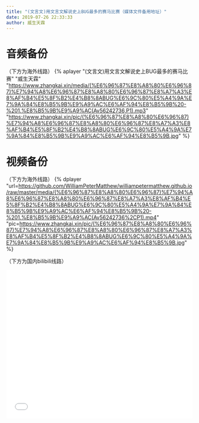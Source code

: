 ```yaml
---
title: "(文言文)用文言文解说史上BUG最多的赛马比赛（媒体文件备用地址）"
date: 2019-07-26 22:33:33
author: 威生天霖
---
```

# 音频备份
（下方为海外线路）
{% aplayer "(文言文)用文言文解说史上BUG最多的赛马比赛" "威生天霖" "https://www.zhangkai.xin/media/(%E6%96%87%E8%A8%80%E6%96%87)%E7%94%A8%E6%96%87%E8%A8%80%E6%96%87%E8%A7%A3%E8%AF%B4%E5%8F%B2%E4%B8%8ABUG%E6%9C%80%E5%A4%9A%E7%9A%84%E8%B5%9B%E9%A9%AC%E6%AF%94%E8%B5%9B%20-%201.%E8%B5%9B%E9%A9%AC(Av56242736,P1).mp3"  "https://www.zhangkai.xin/pic/(%E6%96%87%E8%A8%80%E6%96%87)%E7%94%A8%E6%96%87%E8%A8%80%E6%96%87%E8%A7%A3%E8%AF%B4%E5%8F%B2%E4%B8%8ABUG%E6%9C%80%E5%A4%9A%E7%9A%84%E8%B5%9B%E9%A9%AC%E6%AF%94%E8%B5%9B.jpg" %}

# 视频备份
（下方为海外线路）
{% dplayer "url=https://github.com/WilliamPeterMatthew/williampetermatthew.github.io/raw/master/media/(%E6%96%87%E8%A8%80%E6%96%87)%E7%94%A8%E6%96%87%E8%A8%80%E6%96%87%E8%A7%A3%E8%AF%B4%E5%8F%B2%E4%B8%8ABUG%E6%9C%80%E5%A4%9A%E7%9A%84%E8%B5%9B%E9%A9%AC%E6%AF%94%E8%B5%9B%20-%201.%E8%B5%9B%E9%A9%AC(Av56242736%2CP1).mp4" "pic=https://www.zhangkai.xin/pic/(%E6%96%87%E8%A8%80%E6%96%87)%E7%94%A8%E6%96%87%E8%A8%80%E6%96%87%E8%A7%A3%E8%AF%B4%E5%8F%B2%E4%B8%8ABUG%E6%9C%80%E5%A4%9A%E7%9A%84%E8%B5%9B%E9%A9%AC%E6%AF%94%E8%B5%9B.jpg" %}

（下方为国内bilibili线路）
<iframe src="//player.bilibili.com/player.html?aid=56242736&cid=98299430&page=1" scrolling="no" border="0" frameborder="no" framespacing="0" allowfullscreen="true" style="width:100%;height:400px;"> </iframe>
